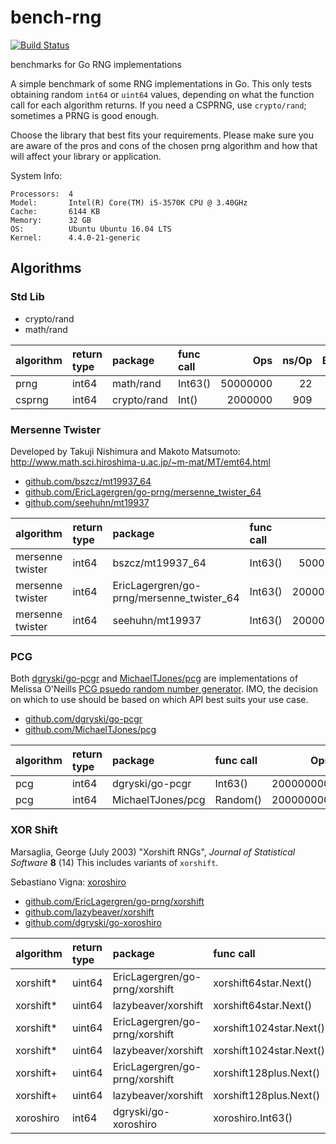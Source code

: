 # bench-rng  
[![Build Status](https://travis-ci.org/mohae/bench-rng.png)](https://travis-ci.org/mohae/bench-rng)

benchmarks for Go RNG implementations

A simple benchmark of some RNG implementations in Go.  This only tests obtaining random `int64` or `uint64` values, depending on what the function call for each algorithm returns.  If you need a CSPRNG, use `crypto/rand`; sometimes a PRNG is good enough.

Choose the library that best fits your requirements.  Please make sure you are aware of the pros and cons of the chosen prng algorithm and how that will affect your library or application.

System Info:

    Processors:  4
    Model:       Intel(R) Core(TM) i5-3570K CPU @ 3.40GHz
    Cache:       6144 KB
    Memory:      32 GB
    OS:          Ubuntu Ubuntu 16.04 LTS
    Kernel:      4.4.0-21-generic

## Algorithms

### Std Lib
* crypto/rand
* math/rand

algorithm|return type|package|func call|Ops|ns/Op|B/Op|Allocs/Op  
:--|:--|:--|:--|--:|--:|--:|--:  
prng|int64|math/rand|Int63()|50000000|22|0|0  
csprng|int64|crypto/rand|Int()|2000000|909|88|3  

### Mersenne Twister
Developed by Takuji Nishimura and Makoto Matsumoto: http://www.math.sci.hiroshima-u.ac.jp/~m-mat/MT/emt64.html

* [github.com/bszcz/mt19937_64](https://github.com/bszcz/mt19937_64)
* [github.com/EricLagergren/go-prng/mersenne_twister_64](https://github.com/EricLagergren/go-prng/mersenne_twister_64)
* [github.com/seehuhn/mt19937](https://github.com/seehuhn/mt19937)

algorithm|return type|package|func call|Ops|ns/Op|B/Op|Allocs/Op  
:--|:--|:--|:--|--:|--:|--:|--:  
mersenne twister|int64|bszcz/mt19937_64|Int63()|50000000|24|0|0  
mersenne twister|int64|EricLagergren/go-prng/mersenne_twister_64|Int63()|200000000|9|0|0  
mersenne twister|int64|seehuhn/mt19937|Int63()|200000000|7|0|0  

### PCG
Both [dgryski/go-pcgr](https://github.com/dgryski/go-pcgr) and [MichaelTJones/pcg](https://github.com/dgryski/pcg) are implementations of Melissa O'Neills [PCG psuedo random number generator](http://www.pcg-random.org).  IMO, the decision on which to use should be based on which API best suits your use case.

* [github.com/dgryski/go-pcgr](https://github.com/dgryski/go-pcgr)
* [github.com/MichaelTJones/pcg](https://github.com/MichaelTJones/pcg)

algorithm|return type|package|func call|Ops|ns/Op|B/Op|Allocs/Op  
:--|:--|:--|:--|--:|--:|--:|--:  
pcg|int64|dgryski/go-pcgr|Int63()|200000000|7|0|0  
pcg|int64|MichaelTJones/pcg|Random()|200000000|7|0|0  

### XOR Shift
Marsaglia, George (July 2003) "Xorshift RNGs", _Journal of Statistical Software_ __8__ (14)  This includes variants of `xorshift`.  

Sebastiano Vigna: [xoroshiro](http://xoroshiro.di.unimi.it/)

* [github.com/EricLagergren/go-prng/xorshift](https://github.com/EricLagergren/go-prng/xorshift)
* [github.com/lazybeaver/xorshift](https://github.com/lazybeaver/xorshift)
* [github.com/dgryski/go-xoroshiro](https://github.com/dgryski/go-xoroshiro)

algorithm|return type|package|func call|Ops|ns/Op|B/Op|Allocs/Op  
:--|:--|:--|:--|--:|--:|--:|--:  
xorshift*|uint64|EricLagergren/go-prng/xorshift|xorshift64star.Next()|200000000|6|0|0  
xorshift*|uint64|lazybeaver/xorshift|xorshift64star.Next()|200000000|6|0|0  
xorshift*|uint64|EricLagergren/go-prng/xorshift|xorshift1024star.Next()|300000000|4|0|0  
xorshift*|uint64|lazybeaver/xorshift|xorshift1024star.Next()|200000000|6|0|0  
xorshift+|uint64|EricLagergren/go-prng/xorshift|xorshift128plus.Next()|1000000000|2|0|0  
xorshift+|uint64|lazybeaver/xorshift|xorshift128plus.Next()|500000000|3|0|0
xoroshiro|int64|dgryski/go-xoroshiro|xoroshiro.Int63()|500000000|3|0|0  
